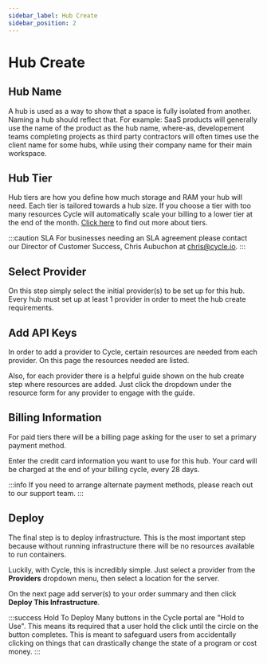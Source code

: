 ```yaml
---
sidebar_label: Hub Create
sidebar_position: 2
---
```


# Hub Create


## Hub Name
A hub is used as a way to show that a space is fully isolated from another.  Naming a hub should reflect that.  For example: SaaS products will generally use the name of the product as the hub name, where-as, developement teams completing projects as third party contractors will often times use the client name for some hubs, while using their company name for their main workspace.


## Hub Tier
Hub tiers are how you define how much storage and RAM your hub will need. Each tier is tailored towards a hub size. If you choose a tier with too many resources Cycle will automatically scale your billing to a lower tier at the end of the month. [Click here](https://www.cycle.io) to find out more about tiers.

:::caution SLA
For businesses needing an SLA agreement please contact our Director of Customer Success, Chris Aubuchon at chris@cycle.io.
:::


## Select Provider
On this step simply select the initial provider(s) to be set up for this hub.  Every hub must set up at least 1 provider in order to meet the hub create requirements.  

## Add API Keys
In order to add a provider to Cycle, certain resources are needed from each provider. On this page the resources needed are listed.


Also, for each provider there is a helpful guide shown on the hub create step where resources are added.
Just click the dropdown under the resource form for any provider to engage with the guide.


## Billing Information
For paid tiers there will be a billing page asking for the user to set a primary payment method.

Enter the credit card information you want to use for this hub. Your card will be charged at the end of your billing cycle, every 28 days.

:::info
If you need to arrange alternate payment methods, please reach out to our support team.
:::


## Deploy

The final step is to deploy infrastructure.  This is the most important step because without running infrastructure there will be no resources available to run containers.  

Luckily, with Cycle, this is incredibly simple.  Just select a provider from the **Providers** dropdown menu, then select a location for the server.

On the next page add server(s) to your order summary and then click **Deploy This Infrastructure**.

:::success Hold To Deploy
Many buttons in the Cycle portal are "Hold to Use".  This means its required that a user hold the click until the circle on the button completes.  This is meant to safeguard users from accidentally clicking on things that can drastically change the state of a program or cost money.
:::






